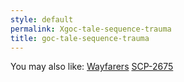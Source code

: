 ```yaml
---
style: default
permalink: Xgoc-tale-sequence-trauma
title: goc-tale-sequence-trauma
---
```

You may also like:
[Wayfarers](http://scp-wiki.net/wayfarers)
[SCP-2675](http://scp-wiki.net/scp-2675)